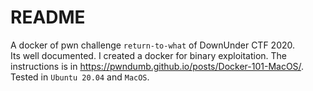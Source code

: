 # README

A docker of pwn challenge `return-to-what` of DownUnder CTF 2020.  
Its well documented. I created a docker for binary exploitation. The instructions is in https://pwndumb.github.io/posts/Docker-101-MacOS/. Tested in  `Ubuntu 20.04` and `MacOS`.
